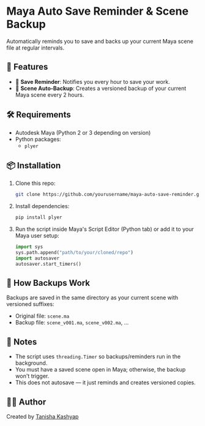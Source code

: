 # Maya Auto Save Reminder & Scene Backup

Automatically reminds you to save and backs up your current Maya scene file at regular intervals.

## 🧩 Features

- 🔔 **Save Reminder**: Notifies you every hour to save your work.
- 💾 **Scene Auto-Backup**: Creates a versioned backup of your current Maya scene every 2 hours.

## 🛠️ Requirements

- Autodesk Maya (Python 2 or 3 depending on version)
- Python packages:
  - `plyer`

## 📦 Installation

1. Clone this repo:

   ```bash
   git clone https://github.com/yourusername/maya-auto-save-reminder.git
   ```

2. Install dependencies:

   ```bash
   pip install plyer
   ```

3. Run the script inside Maya's Script Editor (Python tab) or add it to your Maya user setup:

   ```python
   import sys
   sys.path.append("path/to/your/cloned/repo")
   import autosaver
   autosaver.start_timers()
   ```

## 📁 How Backups Work

Backups are saved in the same directory as your current scene with versioned suffixes:
- Original file: `scene.ma`
- Backup file: `scene_v001.ma`, `scene_v002.ma`, ...

## 🧠 Notes

- The script uses `threading.Timer` so backups/reminders run in the background.
- You must have a saved scene open in Maya; otherwise, the backup won't trigger.
- This does not autosave — it just reminds and creates versioned copies.

## 🧑‍💻 Author

Created by [Tanisha Kashyap]([https://github.com/yourusername](https://github.com/tanisha-kp))
